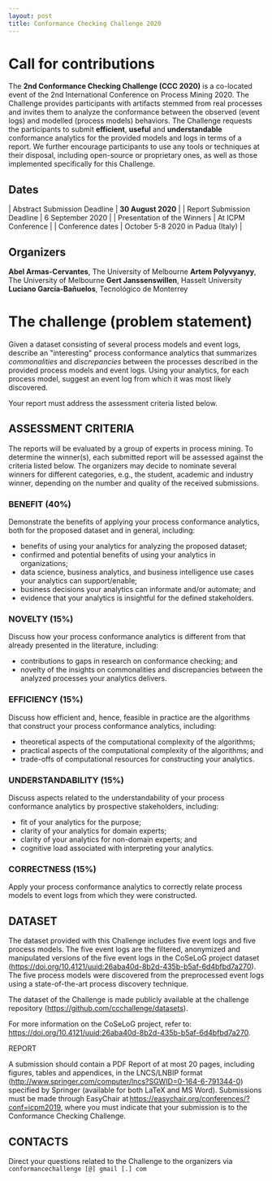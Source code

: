```yaml
---
layout: post
title: Conformance Checking Challenge 2020
---
```

# Call for contributions

The **2nd Conformance Checking Challenge (CCC 2020)** is a co-located event of the 2nd International Conference on Process Mining 2020. The Challenge provides participants with artifacts stemmed from real processes and invites them to analyze the conformance between the observed (event logs) and modelled (process models) behaviors. The Challenge requests the participants to submit **efficient**, **useful** and **understandable** conformance analytics for the provided models and logs in terms of a report. We further encourage participants to use any tools or techniques at their disposal, including open-source or proprietary ones, as well as those implemented specifically for this Challenge.

## Dates

| Abstract Submission Deadline | **30 August 2020**                |
| Report Submission Deadline   | 6 September 2020                  |
| Presentation of the Winners  | At ICPM Conference                |
| Conference dates             | October 5-8 2020 in Padua (Italy) |

## Organizers

**Abel Armas-Cervantes**, The University of Melbourne
**Artem Polyvyanyy**, The University of Melbourne
**Gert Janssenswillen**, Hasselt University
**Luciano García-Bañuelos**, Tecnológico de Monterrey

# The challenge (problem statement)

Given a dataset consisting of several process models and event logs, describe an "interesting" process conformance analytics that summarizes *commonalities* and *discrepancies* between the processes described in the provided process models and event logs. Using your analytics, for each process model, suggest an event log from which it was most likely discovered.

Your report must address the assessment criteria listed below.

## ASSESSMENT CRITERIA

The reports will be evaluated by a group of experts in process mining. To determine the winner(s), each submitted report will be assessed against the criteria listed below. The organizers may decide to nominate several winners for different categories, e.g., the student, academic and industry winner, depending on the number and quality of the received submissions.

### BENEFIT (40%)

Demonstrate the benefits of applying your process conformance analytics, both for the proposed dataset and in general, including:

- benefits of using your analytics for analyzing the proposed dataset;
- confirmed and potential benefits of using your analytics in organizations;
- data science, business analytics, and business intelligence use cases your analytics can support/enable;
- business decisions your analytics can informate and/or automate; and
- evidence that your analytics is insightful for the defined stakeholders.

### NOVELTY (15%)

Discuss how your process conformance analytics is different from that already presented in the literature, including: 

- contributions to gaps in research on conformance checking; and 
- novelty of the insights on commonalities and discrepancies between the analyzed processes your analytics delivers. 

### EFFICIENCY (15%)

Discuss how efficient and, hence, feasible in practice are the algorithms that construct your process conformance analytics, including: 

- theoretical aspects of the computational complexity of the algorithms; 
- practical aspects of the computational complexity of the algorithms; and 
- trade-offs of computational resources for constructing your analytics.

### UNDERSTANDABILITY (15%)

Discuss aspects related to the understandability of your process conformance analytics by prospective stakeholders, including: 

- fit of your analytics for the purpose;
- clarity of your analytics for domain experts;
- clarity of your analytics for non-domain experts; and
- cognitive load associated with interpreting your analytics.

### CORRECTNESS (15%) 

Apply your process conformance analytics to correctly relate process models to event logs from which they were constructed. 

## DATASET 

The dataset provided with this Challenge includes five event logs and five process models. The five event logs are the filtered, anonymized and manipulated versions of the five event logs in the CoSeLoG project dataset (https://doi.org/10.4121/uuid:26aba40d-8b2d-435b-b5af-6d4bfbd7a270). The five process models were discovered from the preprocessed event logs using a state-of-the-art process discovery technique. 

The dataset of the Challenge is made publicly available at the challenge repository (https://github.com/ccchallenge/datasets). 

For more information on the CoSeLoG project, refer to: https://doi.org/10.4121/uuid:26aba40d-8b2d-435b-b5af-6d4bfbd7a270. 

REPORT 

A submission should contain a PDF Report of at most 20 pages, including figures, tables and appendices, in the LNCS/LNBIP format (http://www.springer.com/computer/lncs?SGWID=0-164-6-791344-0) specified by Springer (available for both LaTeX and MS Word). Submissions must be made through EasyChair at https://easychair.org/conferences/?conf=icpm2019, where you must indicate that your submission is to the Conformance Checking Challenge. 

## CONTACTS 

Direct your questions related to the Challenge to the organizers via `conformancechallenge [@] gmail [.] com`